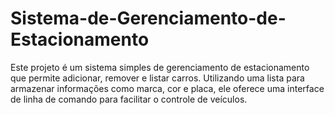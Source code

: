 # Sistema-de-Gerenciamento-de-Estacionamento
Este projeto é um sistema simples de gerenciamento de estacionamento que permite adicionar, remover e listar carros. Utilizando uma lista para armazenar informações como marca, cor e placa, ele oferece uma interface de linha de comando para facilitar o controle de veículos.

